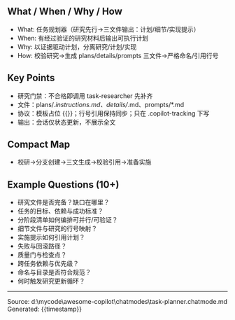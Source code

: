 ## What / When / Why / How

- What: 任务规划器（研究先行→三文件输出：计划/细节/实现提示）
- When: 有经过验证的研究材料后输出可执行计划
- Why: 以证据驱动计划，分离研究/计划/实现
- How: 校验研究→生成 plans/details/prompts 三文件→严格命名/引用行号

## Key Points

- 研究门禁：不合格即调用 task-researcher 先补齐
- 文件：plans/*.instructions.md、details/*.md、prompts/*.md
- 协议：模板占位 {{}}；行号引用保持同步；只在 .copilot-tracking 下写
- 输出：会话仅状态更新，不展示全文

## Compact Map

- 校研→分支创建→三文生成→校验引用→准备实施

## Example Questions (10+)

- 研究文件是否完备？缺口在哪里？
- 任务的目标、依赖与成功标准？
- 分阶段清单如何编排可并行/可验证？
- 细节文件与研究的行号映射？
- 实施提示如何引用计划？
- 失败与回滚路径？
- 质量门与检查点？
- 跨任务依赖与优先级？
- 命名与目录是否符合规范？
- 何时触发研究更新循环？

---
Source: d:\mycode\awesome-copilot\chatmodes\task-planner.chatmode.md
Generated: {{timestamp}}
